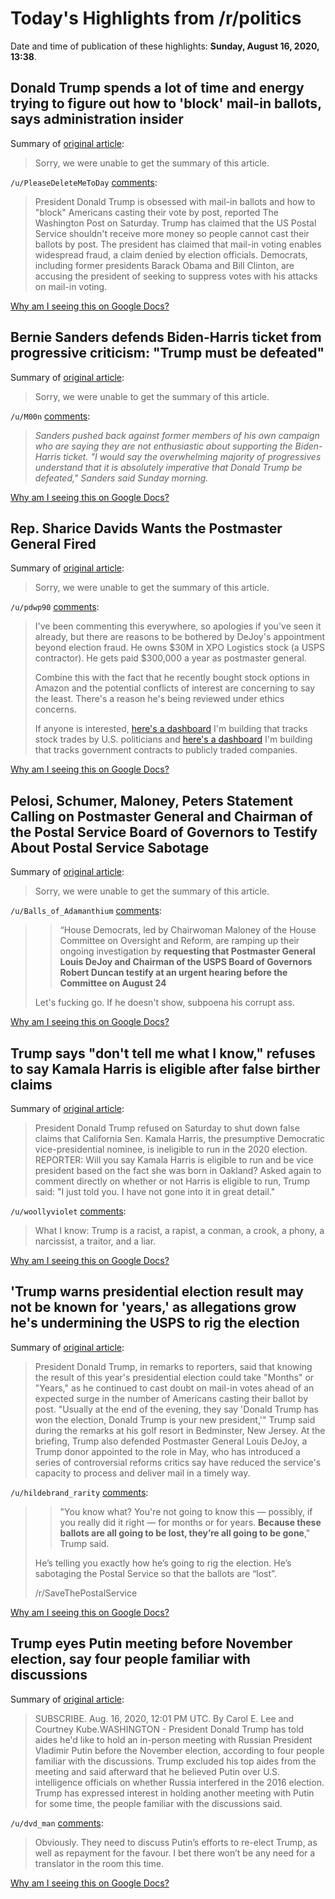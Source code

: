 # Today's Highlights from /r/politics

Date and time of publication of these highlights: **Sunday, August 16, 2020, 13:38**.

## Donald Trump spends a lot of time and energy trying to figure out how to 'block' mail-in ballots, says administration insider

Summary of [original article](https://www.businessinsider.com/trump-spends-time-figuring-out-how-block-mail-in-ballots-2020-8):

> Sorry, we were unable to get the summary of this article.

`/u/PleaseDeleteMeToDay` [comments](https://www.reddit.com/r/politics/comments/iat91b/donald_trump_spends_a_lot_of_time_and_energy/):

> President Donald Trump is obsessed with mail-in ballots and how to "block" Americans casting their vote by post, reported The Washington Post on Saturday. 
> Trump has claimed that the US Postal Service shouldn't receive more money so people cannot cast their ballots by post. 
> The president has claimed that mail-in voting enables widespread fraud, a claim denied by election officials. 
> Democrats, including former presidents Barack Obama and Bill Clinton, are accusing the president of seeking to suppress votes with his attacks on mail-in voting.

[Why am I seeing this on Google Docs?](https://docs.google.com/document/d/1Dc6We63vOXIZsc0op-Bt4abqkYjXzOigalQqFxmvvbM/edit?usp=sharing)

## Bernie Sanders defends Biden-Harris ticket from progressive criticism: "Trump must be defeated"

Summary of [original article](https://www.newsweek.com/bernie-sanders-defends-biden-harris-ticket-progressive-criticism-trump-must-defeated-1525394):

> Sorry, we were unable to get the summary of this article.

`/u/M00n` [comments](https://www.reddit.com/r/politics/comments/iatyaa/bernie_sanders_defends_bidenharris_ticket_from/):

> *Sanders pushed back against former members of his own campaign who are saying they are not enthusiastic about supporting the Biden-Harris ticket. "I would say the overwhelming majority of progressives understand that it is absolutely imperative that Donald Trump be defeated," Sanders said Sunday morning.*

[Why am I seeing this on Google Docs?](https://docs.google.com/document/d/1Dc6We63vOXIZsc0op-Bt4abqkYjXzOigalQqFxmvvbM/edit?usp=sharing)

## Rep. Sharice Davids Wants the Postmaster General Fired

Summary of [original article](https://nativenewsonline.net/currents/rep-sharice-davids-wants-the-postmaster-general-fired):

> Sorry, we were unable to get the summary of this article.

`/u/pdwp90` [comments](https://www.reddit.com/r/politics/comments/iasaxk/rep_sharice_davids_wants_the_postmaster_general/):

> I've been commenting this everywhere, so apologies if you've seen it already, but there are reasons to be bothered by DeJoy's appointment beyond election fraud. He owns $30M in XPO Logistics stock (a USPS contractor). He gets paid $300,000 a year as postmaster general.
> 
> Combine this with the fact that he recently bought stock options in Amazon and the potential conflicts of interest are concerning to say the least. There's a reason he's being reviewed under ethics concerns.
> 
> If anyone is interested, [here's a dashboard](https://www.quiverquant.com/sources/senatetrading) I'm building that tracks stock trades by U.S. politicians and [here's a dashboard](https://www.quiverquant.com/sources/govcontracts) I'm building that tracks government contracts to publicly traded companies.

[Why am I seeing this on Google Docs?](https://docs.google.com/document/d/1Dc6We63vOXIZsc0op-Bt4abqkYjXzOigalQqFxmvvbM/edit?usp=sharing)

## Pelosi, Schumer, Maloney, Peters Statement Calling on Postmaster General and Chairman of the Postal Service Board of Governors to Testify About Postal Service Sabotage

Summary of [original article](https://www.speaker.gov/newsroom/81620):

> Sorry, we were unable to get the summary of this article.

`/u/Balls_of_Adamanthium` [comments](https://www.reddit.com/r/politics/comments/iau4mz/pelosi_schumer_maloney_peters_statement_calling/):

> >“House Democrats, led by Chairwoman Maloney of the House Committee on Oversight and Reform, are ramping up their ongoing investigation by **requesting that Postmaster General Louis DeJoy and Chairman of the USPS Board of Governors Robert Duncan testify at an urgent hearing before the Committee on August 24**
> 
> 
> 
> Let's fucking go. If he doesn't show, subpoena his corrupt ass.

[Why am I seeing this on Google Docs?](https://docs.google.com/document/d/1Dc6We63vOXIZsc0op-Bt4abqkYjXzOigalQqFxmvvbM/edit?usp=sharing)

## Trump says "don't tell me what I know," refuses to say Kamala Harris is eligible after false birther claims

Summary of [original article](https://www.newsweek.com/trump-kamala-harris-eligible-election-1525367):

> President Donald Trump refused on Saturday to shut down false claims that California Sen. Kamala Harris, the presumptive Democratic vice-presidential nominee, is ineligible to run in the 2020 election. REPORTER: Will you say Kamala Harris is eligible to run and be vice president based on the fact she was born in Oakland? Asked again to comment directly on whether or not Harris is eligible to run, Trump said: "I just told you. I have not gone into it in great detail."

`/u/woollyviolet` [comments](https://www.reddit.com/r/politics/comments/iasy65/trump_says_dont_tell_me_what_i_know_refuses_to/):

> What I know: Trump is a racist, a rapist, a conman, a crook, a phony, a narcissist, a traitor, and a liar.

[Why am I seeing this on Google Docs?](https://docs.google.com/document/d/1Dc6We63vOXIZsc0op-Bt4abqkYjXzOigalQqFxmvvbM/edit?usp=sharing)

## 'Trump warns presidential election result may not be known for 'years,' as allegations grow he's undermining the USPS to rig the election

Summary of [original article](https://www.businessinsider.com/trump-election-result-take-years-as-usps-attack-fears-grow-2020-8):

> President Donald Trump, in remarks to reporters, said that knowing the result of this year's presidential election could take "Months" or "Years," as he continued to cast doubt on mail-in votes ahead of an expected surge in the number of Americans casting their ballot by post. "Usually at the end of the evening, they say 'Donald Trump has won the election, Donald Trump is your new president,'" Trump said during the remarks at his golf resort in Bedminster, New Jersey. At the briefing, Trump also defended Postmaster General Louis DeJoy, a Trump donor appointed to the role in May, who has introduced a series of controversial reforms critics say have reduced the service's capacity to process and deliver mail in a timely way.

`/u/hildebrand_rarity` [comments](https://www.reddit.com/r/politics/comments/iaqud1/trump_warns_presidential_election_result_may_not/):

> >	"You know what? You're not going to know this — possibly, if you really did it right — for months or for years. **Because these ballots are all going to be lost, they’re all going to be gone**," Trump said.
> 
> He’s telling you exactly how he’s going to rig the election. He’s sabotaging the Postal Service so that the ballots are “lost”. 
> 
> /r/SaveThePostalService

[Why am I seeing this on Google Docs?](https://docs.google.com/document/d/1Dc6We63vOXIZsc0op-Bt4abqkYjXzOigalQqFxmvvbM/edit?usp=sharing)

## Trump eyes Putin meeting before November election, say four people familiar with discussions

Summary of [original article](https://www.nbcnews.com/politics/national-security/trump-eyes-putin-meeting-november-election-say-four-people-familiar-n1236861):

> SUBSCRIBE. Aug. 16, 2020, 12:01 PM UTC. By Carol E. Lee and Courtney Kube.WASHINGTON - President Donald Trump has told aides he'd like to hold an in-person meeting with Russian President Vladimir Putin before the November election, according to four people familiar with the discussions. Trump excluded his top aides from the meeting and said afterward that he believed Putin over U.S. intelligence officials on whether Russia interfered in the 2016 election. Trump has expressed interest in holding another meeting with Putin for some time, the people familiar with the discussions said.

`/u/dvd_man` [comments](https://www.reddit.com/r/politics/comments/iardpf/trump_eyes_putin_meeting_before_november_election/):

> Obviously. They need to discuss Putin’s efforts to re-elect Trump, as well as repayment for the favour. I bet there won’t be any need for a translator in the room this time.

[Why am I seeing this on Google Docs?](https://docs.google.com/document/d/1Dc6We63vOXIZsc0op-Bt4abqkYjXzOigalQqFxmvvbM/edit?usp=sharing)

